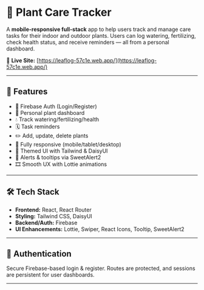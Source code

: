 # 🌿 Plant Care Tracker

A **mobile-responsive full-stack** app to help users track and manage care tasks for their indoor and outdoor plants. Users can log watering, fertilizing, check health status, and receive reminders — all from a personal dashboard.

🔗 **Live Site:** [https://leaflog-57c1e.web.app/](https://leaflog-57c1e.web.app/)

---

## 🚀 Features

- 🔐 Firebase Auth (Login/Register)
- 🌱 Personal plant dashboard
- 💧 Track watering/fertilizing/health
- 🗓️ Task reminders
- ✏️ Add, update, delete plants
- 📱 Fully responsive (mobile/tablet/desktop)
- 🎨 Themed UI with Tailwind & DaisyUI
- 💬 Alerts & tooltips via SweetAlert2
- 🎞️ Smooth UX with Lottie animations

---

## 🛠️ Tech Stack

- **Frontend:** React, React Router
- **Styling:** Tailwind CSS, DaisyUI
- **Backend/Auth:** Firebase
- **UI Enhancements:** Lottie, Swiper, React Icons, Tooltip, SweetAlert2

---

## 🔐 Authentication

Secure Firebase-based login & register. Routes are protected, and sessions are persistent for user dashboards.

---
